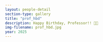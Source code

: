 ```yaml
---
layout: people-detail
section-type: gallery
title: "prof_hbd"
description: Happy Birthday, Professor!! 🥳🥳
img-filename: prof_hbd.jpg
year: 2025
---
```


